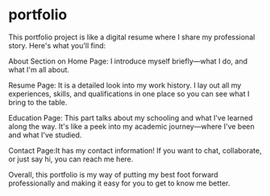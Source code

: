 # portfolio

This portfolio project is like a digital resume where I share my professional story. Here's what you'll find:

About Section on Home Page:  I introduce myself briefly—what I do, and what I'm all about.

Resume Page: It is a detailed look into my work history. I lay out all my experiences, skills, and qualifications in one place so you can see what I bring to the table.

Education Page: This part talks about my schooling and what I've learned along the way. It's like a peek into my academic journey—where I've been and what I've studied.

Contact Page:It has my contact information! If you want to chat, collaborate, or just say hi, you can reach me here.

Overall, this portfolio is my way of putting my best foot forward professionally and making it easy for you to get to know me better.
